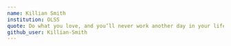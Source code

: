 ```yaml
---
name: Killian Smith
institution: OLSS
quote: Do what you love, and you’ll never work another day in your life 
github_user: Killian-Smith
---
```

